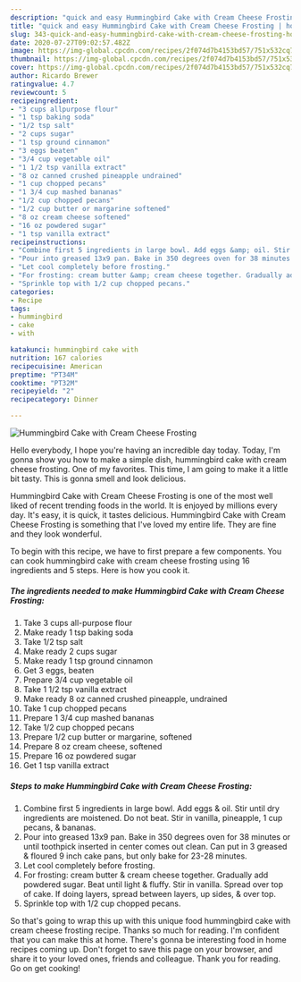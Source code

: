 ```yaml
---
description: "quick and easy Hummingbird Cake with Cream Cheese Frosting | how to make healthy Hummingbird Cake with Cream Cheese Frosting"
title: "quick and easy Hummingbird Cake with Cream Cheese Frosting | how to make healthy Hummingbird Cake with Cream Cheese Frosting"
slug: 343-quick-and-easy-hummingbird-cake-with-cream-cheese-frosting-how-to-make-healthy-hummingbird-cake-with-cream-cheese-frosting
date: 2020-07-27T09:02:57.482Z
image: https://img-global.cpcdn.com/recipes/2f074d7b4153bd57/751x532cq70/hummingbird-cake-with-cream-cheese-frosting-recipe-main-photo.jpg
thumbnail: https://img-global.cpcdn.com/recipes/2f074d7b4153bd57/751x532cq70/hummingbird-cake-with-cream-cheese-frosting-recipe-main-photo.jpg
cover: https://img-global.cpcdn.com/recipes/2f074d7b4153bd57/751x532cq70/hummingbird-cake-with-cream-cheese-frosting-recipe-main-photo.jpg
author: Ricardo Brewer
ratingvalue: 4.7
reviewcount: 5
recipeingredient:
- "3 cups allpurpose flour"
- "1 tsp baking soda"
- "1/2 tsp salt"
- "2 cups sugar"
- "1 tsp ground cinnamon"
- "3 eggs beaten"
- "3/4 cup vegetable oil"
- "1 1/2 tsp vanilla extract"
- "8 oz canned crushed pineapple undrained"
- "1 cup chopped pecans"
- "1 3/4 cup mashed bananas"
- "1/2 cup chopped pecans"
- "1/2 cup butter or margarine softened"
- "8 oz cream cheese softened"
- "16 oz powdered sugar"
- "1 tsp vanilla extract"
recipeinstructions:
- "Combine first 5 ingredients in large bowl. Add eggs &amp; oil. Stir until dry ingredients are moistened. Do not beat. Stir in vanilla, pineapple, 1 cup pecans, &amp; bananas."
- "Pour into greased 13x9 pan. Bake in 350 degrees oven for 38 minutes or until toothpick inserted in center comes out clean. Can put in 3 greased &amp; floured 9 inch cake pans, but only bake for 23-28 minutes."
- "Let cool completely before frosting."
- "For frosting: cream butter &amp; cream cheese together. Gradually add powdered sugar. Beat until light &amp; fluffy. Stir in vanilla. Spread over top of cake. If doing layers, spread between layers, up sides, &amp; over top."
- "Sprinkle top with 1/2 cup chopped pecans."
categories:
- Recipe
tags:
- hummingbird
- cake
- with

katakunci: hummingbird cake with 
nutrition: 167 calories
recipecuisine: American
preptime: "PT34M"
cooktime: "PT32M"
recipeyield: "2"
recipecategory: Dinner

---
```



![Hummingbird Cake with Cream Cheese Frosting](https://img-global.cpcdn.com/recipes/2f074d7b4153bd57/751x532cq70/hummingbird-cake-with-cream-cheese-frosting-recipe-main-photo.jpg)

Hello everybody, I hope you're having an incredible day today. Today, I'm gonna show you how to make a simple dish, hummingbird cake with cream cheese frosting. One of my favorites. This time, I am going to make it a little bit tasty. This is gonna smell and look delicious.



Hummingbird Cake with Cream Cheese Frosting is one of the most well liked of recent trending foods in the world. It is enjoyed by millions every day. It's easy, it is quick, it tastes delicious. Hummingbird Cake with Cream Cheese Frosting is something that I've loved my entire life. They are fine and they look wonderful.


To begin with this recipe, we have to first prepare a few components. You can cook hummingbird cake with cream cheese frosting using 16 ingredients and 5 steps. Here is how you cook it.

<!--inarticleads1-->

##### The ingredients needed to make Hummingbird Cake with Cream Cheese Frosting:

1. Take 3 cups all-purpose flour
1. Make ready 1 tsp baking soda
1. Take 1/2 tsp salt
1. Make ready 2 cups sugar
1. Make ready 1 tsp ground cinnamon
1. Get 3 eggs, beaten
1. Prepare 3/4 cup vegetable oil
1. Take 1 1/2 tsp vanilla extract
1. Make ready 8 oz canned crushed pineapple, undrained
1. Take 1 cup chopped pecans
1. Prepare 1 3/4 cup mashed bananas
1. Take 1/2 cup chopped pecans
1. Prepare 1/2 cup butter or margarine, softened
1. Prepare 8 oz cream cheese, softened
1. Prepare 16 oz powdered sugar
1. Get 1 tsp vanilla extract




<!--inarticleads2-->

##### Steps to make Hummingbird Cake with Cream Cheese Frosting:

1. Combine first 5 ingredients in large bowl. Add eggs &amp; oil. Stir until dry ingredients are moistened. Do not beat. Stir in vanilla, pineapple, 1 cup pecans, &amp; bananas.
1. Pour into greased 13x9 pan. Bake in 350 degrees oven for 38 minutes or until toothpick inserted in center comes out clean. Can put in 3 greased &amp; floured 9 inch cake pans, but only bake for 23-28 minutes.
1. Let cool completely before frosting.
1. For frosting: cream butter &amp; cream cheese together. Gradually add powdered sugar. Beat until light &amp; fluffy. Stir in vanilla. Spread over top of cake. If doing layers, spread between layers, up sides, &amp; over top.
1. Sprinkle top with 1/2 cup chopped pecans.




So that's going to wrap this up with this unique food hummingbird cake with cream cheese frosting recipe. Thanks so much for reading. I'm confident that you can make this at home. There's gonna be interesting food in home recipes coming up. Don't forget to save this page on your browser, and share it to your loved ones, friends and colleague. Thank you for reading. Go on get cooking!
